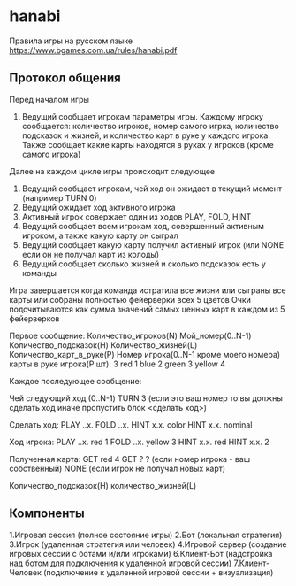 # hanabi

Правила игры на русском языке https://www.bgames.com.ua/rules/hanabi.pdf

## Протокол общения

Перед началом игры
1. Ведущий сообщает игрокам параметры игры. Каждому игроку сообщается: количество игроков, номер самого игрка, количество подсказок и жизней, и количество карт в руке у каждого игрока. Также сообщает какие карты находятся в руках у игроков (кроме самого игрока)

Далее на каждом цикле игры происходит следующее
1. Ведущий сообщает игрокам, чей ход он ожидает в текущий момент (например TURN 0)
2. Ведущий ожидает ход активного игрока
3. Активный игрок совержает один из ходов PLAY, FOLD, HINT
4. Ведущий сообщает всем игрокам ход, совершенный активным игроком, а также какую карту он сыграл
5. Ведущий сообщает какую карту получил активный игрок (или NONE если он не получал карт из колоды)
6. Ведущий сообщает сколько жизней и сколько подсказок есть у команды

Игра завершается когда команда истратила все жизни или сыграны все карты или собраны полностью фейерверки всех 5 цветов
Очки подсчитываются как сумма значений самых ценных карт в каждом из 5 фейерверков

Первое сообщение:
Количество_игроков(N) Мой_номер(0..N-1) Количество_подсказок(H) Количество_жизней(L) Количество_карт_в_руке(P)
Номер игрока(0..N-1 кроме моего номера) карты в руке игрока(P шт): 
3 red 1 blue 2 green 3 yellow 4

Каждое последующее сообщение:

Чей следующий ход (0..N-1)
TURN 3  (если это ваш номер то вы должны сделать ход иначе пропустить блок <сделать ход>)

Сделать ход:
PLAY ..x.
FOLD ..x.
HINT <player> x.x. color
HINT <player> x.x. nominal

Ход игрока:
PLAY ..x. red 1
FOLD ..x. yellow 3
HINT <player> x.x. red
HINT <player> x.x. 2
  
Полученная карта:
GET red 4
GET ? ? (если номер игрока - ваш собственный)
NONE (если игрок не получал новых карт)

Количество_подсказок(H) количество_жизней(L)


## Компоненты
1.Игровая сессия (полное состояние игры)
2.Бот (локальная стратегия)
3.Игрок (удаленная стратегия или человек)
4.Игровой сервер (создание игровых сессий с ботами и/или игроками)
6.Клиент-Бот (надстройка над ботом для подключения к удаленной игровой сессии)
7.Клиент-Человек (подключение к удаленной игровой сессии + визуализация)
